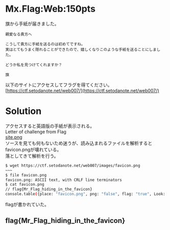 # Mx.Flag:Web:150pts
旗から手紙が届きました。  
```
親愛なる貴方へ

こうして貴方に手紙を送るのは初めてですね。  
実はとてもうまく隠れることができたので、嬉しくなりこのような手紙を送ることにしました。  

どうか私を見つけてくれますか？

旗
```
以下のサイトにアクセスしてフラグを得てください。  
[https://ctf.setodanote.net/web007/](https://ctf.setodanote.net/web007/)  

# Solution
アクセスすると英語版の手紙が表示される。  
Letter of challenge from Flag  
[site.png](site/site.png)  
ソースを見ても何もないため迷うが、読み込まれるファイルを解析するとfavicon.pngが壊れている。  
落としてきて解析を行う。  
```bash
$ wget https://ctf.setodanote.net/web007/images/favicon.png
~~~
$ file favicon.png
favicon.png: ASCII text, with CRLF line terminators
$ cat favicon.png
// flag{Mr_Flag_hiding_in_the_favicon}
console.table({place: "favicon.png", png: "false", flag: "true", Look: "me"});

```
flagが書かれていた。  

## flag{Mr_Flag_hiding_in_the_favicon}